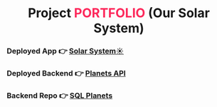 **<h1 align='center'>Project <span style='color: #fd2a5c'>PORTFOLIO</span> (Our Solar System)</h1>**

### **Deployed App** 👉 [Solar System☀️](https://portfolio-planets.onrender.com/)
### **Deployed Backend** 👉 [Planets API](https://sql-planets.onrender.com/)
### **Backend Repo** 👉 [SQL Planets](https://github.com/RK-404/sql-planets)
